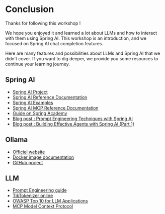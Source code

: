 # Conclusion

Thanks for following this workshop !

We hope you enjoyed it and learned a lot about LLMs and how to interact with them using Spring AI.
This workshop is an introduction, and we focused on Spring AI chat completion features.

Here are many features and possibilities about LLMs and Spring AI that we didn't cover.
If you want to dig deeper, we provide you some resources to continue your learning journey.

## Spring AI

- [Spring AI Project](https://spring.io/projects/spring-ai)
- [Spring AI Reference Documentation](https://docs.spring.io/spring-ai/reference/)
- [Spring AI Examples](https://github.com/spring-projects/spring-ai-examples)
- [Spring AI MCP Reference Documentation](https://docs.spring.io/spring-ai-mcp/reference/)
- [Guide on Spring Academy](https://spring.io/academy/guides/spring-ai)
- [Blog post : Prompt Engineering Techniques with Spring AI](https://spring.io/blog/2025/04/14/spring-ai-prompt-engineering-patterns)
- [Blog post : Building Effective Agents with Spring AI (Part 1)](https://spring.io/blog/2025/01/21/spring-ai-agentic-patterns)

## Ollama

- [Officiel website](https://ollama.com/)
- [Docker image documentation](https://hub.docker.com/r/ollama/ollama)
- [GitHub project](https://github.com/ollama/ollama)

## LLM

- [Prompt Engineering guide](https://www.promptingguide.ai/)
- [TikTokenizer online](https://tiktokenizer.vercel.app/)
- [OWASP Top 10 for LLM Applications](https://owasp.org/www-project-top-10-for-large-language-model-applications/)
- [MCP Model Context Protocol](https://modelcontextprotocol.io/introduction)
